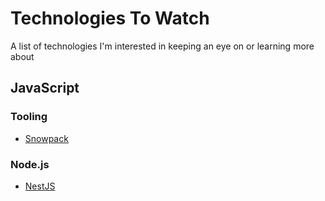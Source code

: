 # Technologies To Watch
A list of technologies I'm interested in keeping an eye on or learning more about

## JavaScript

### Tooling

- [Snowpack](https://www.snowpack.dev/)

### Node.js

- [NestJS](https://nestjs.com/)
